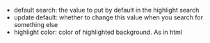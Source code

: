 * default search: the value to put by default in the highlight search
* update default: whether to change this value when you search for something else
* highlight color: color of highlighted background. As in html